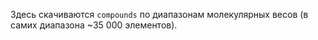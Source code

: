 Здесь скачиваются `compounds` по диапазонам молекулярных весов (в самих диапазона ~35 000 элементов).